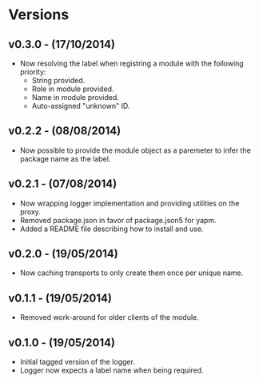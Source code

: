 # Versions

## v0.3.0 - (17/10/2014)

* Now resolving the label when registring a module with the following priority:
  * String provided.
  * Role in module provided.
  * Name in module provided.
  * Auto-assigned "unknown" ID.

## v0.2.2 - (08/08/2014)

* Now possible to provide the module object as a paremeter to infer
  the package name as the label.

## v0.2.1 - (07/08/2014)

* Now wrapping logger implementation and providing utilities on the proxy.
* Removed package.json in favor of package.json5 for yapm.
* Added a README file describing how to install and use.

## v0.2.0 - (19/05/2014)

* Now caching transports to only create them once per unique name.


## v0.1.1 - (19/05/2014)

* Removed work-around for older clients of the module.


## v0.1.0 - (19/05/2014)

* Initial tagged version of the logger.
* Logger now expects a label name when being required.
